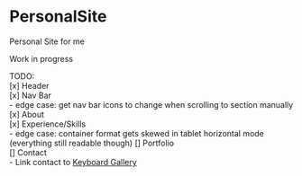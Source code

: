 # PersonalSite
Personal Site for me

Work in progress

TODO:\
[x] Header\
[x] Nav Bar\
    - edge case: get nav bar icons to change when scrolling to section manually\
[x] About\
[x] Experience/Skills\
    - edge case: container format gets skewed in tablet horizontal mode (everything still readable though)
[] Portfolio\
[] Contact\
    - Link contact to [Keyboard Gallery](https://github.com/Crisu07/KeebGallery)